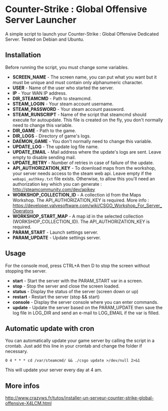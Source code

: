 Counter-Strike : Global Offensive Server Launcher
=================================================

A simple script to launch your Counter-Strike : Global Offensive Dedicated Server.
Tested on Debian and Ubuntu.

Installation
------------

Before running the script, you must change some variables.

* **SCREEN_NAME** - The screen name, you can put what you want but it must be unique and must contain only alphanumeric character.
* **USER** - Name of the user who started the server.
* **IP** - Your WAN IP address.
* **DIR_STEAMCMD** - Path to steamcmd.
* **STEAM_LOGIN** - Your steam account username.
* **STEAM_PASSWORD** - Your steam account password.
* **STEAM_RUNSCRIPT** - Name of the script that steamcmd should execute for autoupdate. This file is created on the fly, you don't normally need to change this variable.
* **DIR_GAME** - Path to the game.
* **DIR_LOGS** - Directory of game's logs.
* **DAEMON_GAME** - You don't normally need to change this variable.
* **UPDATE_LOG** - The update log file name.
* **UPDATE_EMAIL** - Mail address where the update's logs are sent. Leave empty to disable sending mail.
* **UPDATE_RETRY** - Number of retries in case of failure of the update.
* **API_AUTHORIZATION_KEY** - To download maps from the workshop, your server needs access to the steam web api. Leave empty if the ``webapi_authkey.txt`` file exists. Otherwise, to allow this you'll need an authorization key which you can generate : http://steamcommunity.com/dev/apikey
* **WORKSHOP_COLLECTION_ID** - A collection id from the Maps Workshop. The API_AUTHORIZATION_KEY is required. More info : https://developer.valvesoftware.com/wiki/CSGO_Workshop_For_Server_Operators
* **WORKSHOP_START_MAP** - A map id in the selected collection (WORKSHOP_COLLECTION_ID). The API_AUTHORIZATION_KEY is required.
* **PARAM_START** - Launch settings server.
* **PARAM_UPDATE** - Update settings server.

Usage
-----

For the console mod, press CTRL+A then D to stop the screen without stopping the server.

* **start** - Start the server with the PARAM_START var in a screen.
* **stop** - Stop the server and close the screen loaded.
* **status** - Display the status of the server (screen down or up)
* **restart** - Restart the server (stop && start)
* **console** - Display the server console where you can enter commands.
* **update** - Update the server based on the PARAM_UPDATE then save the log file in LOG_DIR and send an e-mail to LOG_EMAIL if the var is filled.

Automatic update with cron
--------------------------

You can automatically update your game server by calling the script in a crontab.
Just add this line in your crontab and change the folder if necessary.

    0 4 * * * cd /var/steamcmd/ && ./csgo update >/dev/null 2>&1
	
This will update your server every day at 4 am.

More infos
----------

http://www.crazyws.fr/tutos/installer-un-serveur-counter-strike-global-offensive-X4LCM.html
